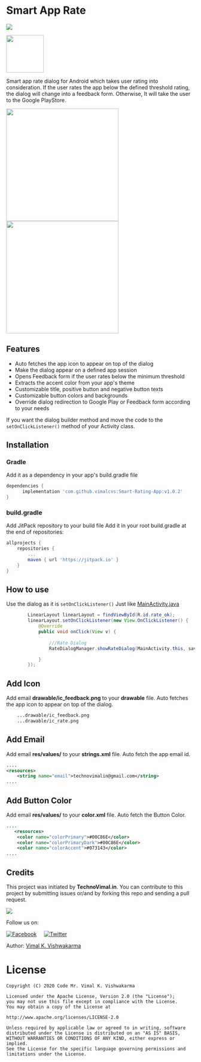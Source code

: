 # Smart App Rate 
[![](https://jitpack.io/v/vimalcvs/Smart-Rating-App.svg)](https://jitpack.io/#vimalcvs/Smart-Rating-App)

<img src="https://raw.githubusercontent.com/vimalcvs/Smart-Rating-App/master/img/ic_launcher_round.png" alt="" width="100" height="auto" />

Smart app rate dialog for Android which takes user rating into consideration. If the user rates the app below the defined threshold rating, the dialog will change into a feedback form. Otherwise, It will take the user to the
Google PlayStore.

<img src="https://raw.githubusercontent.com/vimalcvs/Smart-Rating-App/master/img/2.png" alt="" width="300" height="auto" />  <img src="https://raw.githubusercontent.com/vimalcvs/Smart-Rating-App/master/img/1.png" alt="" width="300" height="auto" />

## Features
- Auto fetches the app icon to appear on top of the dialog
- Make the dialog appear on a defined app session
- Opens Feedback form if the user rates below the minimum threshold
- Extracts the accent color from your app's theme
- Customizable title, positive button and negative button texts
- Customizable button colors and backgrounds
- Override dialog redirection to Google Play or Feedback form according to your needs

If you want the dialog builder method and move the code to the `setOnClickListener()` method of your Activity class.
 
## Installation

### Gradle
Add it as a dependency in your app's build.gradle file

```groovy
dependencies {
      implementation 'com.github.vimalcvs:Smart-Rating-App:v1.0.2'
}
```
### build.gradle 
Add JitPack repository to your build file
Add it in your root build.gradle at the end of repositories:

```groovy
allprojects {
	repositories {
		...
		maven { url 'https://jitpack.io' }
	}
}
```
## How to use
Use the dialog as it is `setOnClickListener()` Just like <a href="https://github.com/vimalcvs/Smart-Rating-App/blob/master/app/src/main/java/com/indiandev/myrateapp/MainActivity.java">MainActivity.java</a>
```java
        LinearLayout linearLayout = findViewById(R.id.rate_ok);
        linearLayout.setOnClickListener(new View.OnClickListener() {
            @Override
            public void onClick(View v) {
	    
                ///Rate Dialog
                RateDialogManager.showRateDialog(MainActivity.this, savedInstanceState);

            }
        });
```
## Add Icon 
Add email **drawable/ic_feedback.png** to your **drawable** file. Auto fetches the app icon to appear on top of the dialog.
```xml
    ...drawable/ic_feedback.png
    ...drawable/ic_rate.png
```
## Add Email
Add email **res/values/** to your **strings.xml** file. Auto fetch the app email id.
```xml
....
<resources>
    <string name="email">technovimalin@gmail.com</string>
....
```
## Add Button Color
Add email **res/values/** to your **color.xml** file. Auto fetch the Button Color.
```xml
....
   <resources>
    <color name="colorPrimary">#00C86E</color>
    <color name="colorPrimaryDark">#00C86E</color>
    <color name="colorAccent">#073143</color>
....
```

## Credits

This project was initiated by **TechnoVimal.in**. You can contribute to this project by submitting issues or/and by forking this repo and sending a pull request.

![](https://mlsvormsouvm.i.optimole.com/DV0GLTY-FqZU1jKu/w:auto/h:auto/q:auto/https://www.technovimal.in/wp-content/uploads/2019/09/technovimal_moblie_logo_250x40-1.png)

Follow us on:

[![Facebook](http://codemybrainsout.com/files/img/fb.png)](https://www.facebook.com/vimalcvs)&nbsp;&nbsp;&nbsp;&nbsp;&nbsp;[![Twitter](http://codemybrainsout.com/files/img/tw.png)](https://twitter.com/vimalvishwakar6)

Author: [Vimal K. Vishwakarma](https://github.com/vimal)

# License
```
Copyright (C) 2020 Code Mr. Vimal K. Vishwakarma

Licensed under the Apache License, Version 2.0 (the "License");
you may not use this file except in compliance with the License.
You may obtain a copy of the License at

http://www.apache.org/licenses/LICENSE-2.0

Unless required by applicable law or agreed to in writing, software
distributed under the License is distributed on an "AS IS" BASIS,
WITHOUT WARRANTIES OR CONDITIONS OF ANY KIND, either express or implied.
See the License for the specific language governing permissions and
limitations under the License.
```
